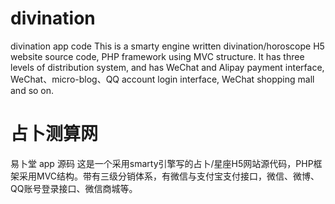 # divination
divination app code
This is a smarty engine written divination/horoscope H5 website source code, PHP framework using MVC structure. It has three levels of distribution system, and has WeChat and Alipay payment interface, WeChat、micro-blog、QQ account login interface, WeChat shopping mall and so on.
# 占卜测算网
易卜堂 app 源码
这是一个采用smarty引擎写的占卜/星座H5网站源代码，PHP框架采用MVC结构。带有三级分销体系，有微信与支付宝支付接口，微信、微博、QQ账号登录接口、微信商城等。
